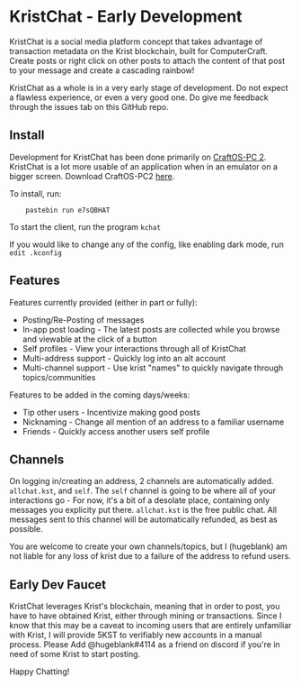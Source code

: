 # KristChat - Early Development

KristChat is a social media platform concept that takes advantage of transaction metadata on the Krist blockchain, built for ComputerCraft. Create posts or right click on other posts to attach the content of that post to your message and create a cascading rainbow!

KristChat as a whole is in a very early stage of development. Do not expect a flawless experience, or even a very good one. Do give me feedback through the issues tab on this GitHub repo. 

## Install

Development for KristChat has been done primarily on [CraftOS-PC 2](https://github.com/MCJack123/craftos2). KristChat is a lot more usable of an application when in an emulator on a bigger screen. Download CraftOS-PC2 [here](https://www.craftos-pc.cc/).

To install, run:
```
    pastebin run e7sQBHAT
```
To start the client, run the program `kchat`

If you would like to change any of the config, like enabling dark mode, run `edit .kconfig`

## Features

Features currently provided (either in part or fully):
- Posting/Re-Posting of messages
- In-app post loading - The latest posts are collected while you browse and viewable at the click of a button
- Self profiles - View your interactions through all of KristChat
- Multi-address support - Quickly log into an alt account
- Multi-channel support - Use krist "names" to quickly navigate through topics/communities

Features to be added in the coming days/weeks:
- Tip other users - Incentivize making good posts
- Nicknaming - Change all mention of an address to a familiar username
- Friends - Quickly access another users self profile

## Channels

On logging in/creating an address, 2 channels are automatically added. `allchat.kst`, and `self`. The `self` channel is going to be where all of your interactions go - For now, it's a bit of a desolate place, containing only messages you explicity put there. `allchat.kst` is the free public chat. All messages sent to this channel will be automatically refunded, as best as possible. 

You are welcome to create your own channels/topics, but I (hugeblank) am not liable for any loss of krist due to a failure of the address to refund users.

## Early Dev Faucet

KristChat leverages Krist's blockchain, meaning that in order to post, you have to have obtained Krist, either through mining or transactions. Since I know that this may be a caveat to incoming users that are entirely unfamiliar with Krist, I will provide 5KST to verifiably new accounts in a manual process. Please Add @hugeblank#4114 as a friend on discord if you're in need of some Krist to start posting.

Happy Chatting!